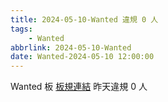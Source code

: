 ```yaml
---
title: 2024-05-10-Wanted 違規 0 人
tags:
    - Wanted
abbrlink: 2024-05-10-Wanted
date: Wanted-2024-05-10 12:00:00
---
```

Wanted 板 [板規連結](https://www.ptt.cc/bbs/Wanted/M.1608829773.A.D3B.html)
昨天違規 0 人
